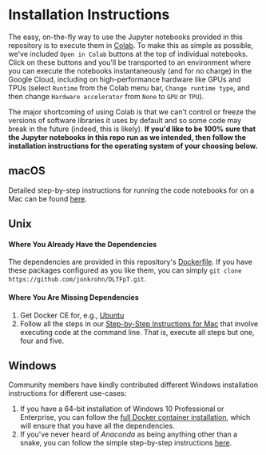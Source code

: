 # Installation Instructions

The easy, on-the-fly way to use the Jupyter notebooks provided in this repository is to execute them in [Colab](https://colab.research.google.com/notebooks/welcome.ipynb). 
To make this as simple as possible, we've included `Open in Colab` buttons at the top of individual notebooks. 
Click on these buttons and you'll be transported to an environment where you can execute the notebooks instantaneously (and for no charge) in the Google Cloud, including on high-performance hardware like GPUs and TPUs (select `Runtime` from the Colab menu bar, `Change runtime type`, and then change `Hardware accelerator` from `None` to `GPU` or `TPU`).

The major shortcoming of using Colab is that we can't control or freeze the versions of software libraries it uses by default and so some code may break in the future (indeed, this is likely).
**If you'd like to be 100% sure that the Jupyter notebooks in this repo run as we intended, then follow the installation instructions for the operating system of your choosing below.**


## macOS

Detailed step-by-step instructions for running the code notebooks for on a Mac can be found [here](https://github.com/jonkrohn/DLTFpT/blob/master/installation/macOS.md).


## Unix

#### Where You Already Have the Dependencies

The dependencies are provided in this repository's [Dockerfile](https://github.com/jonkrohn/DLTFpT/blob/master/Dockerfile). If you have these packages configured as you like them, you can simply `git clone https://github.com/jonkrohn/DLTFpT.git`.

#### Where You Are Missing Dependencies

1. Get Docker CE for, e.g., [Ubuntu](https://docs.docker.com/engine/installation/linux/docker-ce/ubuntu/)
2. Follow all the steps in our [Step-by-Step Instructions for Mac](ps://github.com/jonkrohn/DLTFpT/blob/master/installation/macOS.md) that involve executing code at the command line. That is, execute all steps but one, four and five. 

## Windows

Community members have kindly contributed different Windows installation instructions for different use-cases:

1. If you have a 64-bit installation of Windows 10 Professional or Enterprise, you can follow the [full Docker container installation](https://github.com/jonkrohn/DLTFpT/blob/master/installation/windows_step_by_step.md), which will ensure that you have all the dependencies. 
2. If you've never heard of *Anaconda* as being anything other than a snake, you can follow the simple step-by-step instructions [here](https://github.com/jonkrohn/DLTFpT/blob/master/installation/windows_simple.md). 

